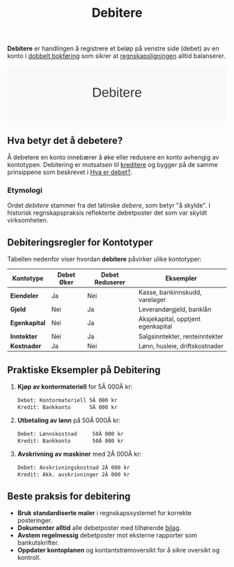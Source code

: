 ﻿---
title: "Debitere"
seoTitle: "Debitere"
description: '**Debitere** er handlingen å registrere et beløp på venstre side (debet) av en konto i [dobbelt bokføring](/blogs/regnskap/hva-er-dobbel-bokforing "Hva er D...'
---

**Debitere** er handlingen å registrere et beløp på venstre side (debet) av en konto i [dobbelt bokføring](/blogs/regnskap/hva-er-dobbel-bokforing "Hva er Dobbel Bokføring? Komplett Guide til Dobbelt Bokføringssystem") som sikrer at [regnskapsligningen](/blogs/regnskap/hva-er-regnskap "Hva er Regnskap? En Dybdeanalyse for Norge") alltid balanserer.

![Debitere](debitere-image.svg)

## Hva betyr det å debetere?

Å debetere en konto innebærer å øke eller redusere en konto avhengig av kontotypen. Debitering er motsatsen til [kreditere](/blogs/regnskap/hva-er-kreditere "Hva er Kreditere? En Komplett Guide til Kreditering i Regnskap og Kontering") og bygger på de samme prinsippene som beskrevet i [Hva er debet?](/blogs/regnskap/hva-er-debet "Hva er Debet i Regnskap? Komplett Guide til Debetposter og Bokføring").

### Etymologi

Ordet *debitere* stammer fra det latinske *debere*, som betyr "å skylde". I historisk regnskapspraksis reflekterte debetposter det som var skyldt virksomheten.

## Debiteringsregler for Kontotyper

Tabellen nedenfor viser hvordan **debitere** påvirker ulike kontotyper:

| Kontotype       | Debet Øker | Debet Reduserer | Eksempler                      |
|-----------------|------------|-----------------|--------------------------------|
| **Eiendeler**   | Ja         | Nei             | Kasse, bankinnskudd, varelager |
| **Gjeld**       | Nei        | Ja              | Leverandørgjeld, banklån       |
| **Egenkapital** | Nei        | Ja              | Aksjekapital, opptjent egenkapital |
| **Inntekter**   | Nei        | Ja              | Salgsinntekter, renteinntekter |
| **Kostnader**   | Ja         | Nei             | Lønn, husleie, driftskostnader |

## Praktiske Eksempler på Debitering

1. **Kjøp av kontormateriell** for 5Â 000Â kr:
   ```
   Debet: Kontormateriell 5Â 000 kr
   Kredit: Bankkonto      5Â 000 kr
   ```
2. **Utbetaling av lønn** på 50Â 000Â kr:
   ```
   Debet: Lønnskostnad     50Â 000 kr
   Kredit: Bankkonto       50Â 000 kr
   ```
3. **Avskrivning av maskiner** med 2Â 000Â kr:
   ```
   Debet: Avskrivningskostnad 2Â 000 kr
   Kredit: Akk. avskrivninger 2Â 000 kr
   ```

## Beste praksis for debitering

* **Bruk standardiserte maler** i regnskapssystemet for korrekte posteringer.
* **Dokumenter alltid** alle debetposter med tilhørende [bilag](/blogs/regnskap/hva-er-bilag "Hva er Bilag i Regnskap? Komplett Guide til Regnskapsbilag og Dokumentasjon").
* **Avstem regelmessig** debetposter mot eksterne rapporter som bankutskrifter.
* **Oppdater kontoplanen** og kontantstrømoversikt for å sikre oversikt og kontroll.











